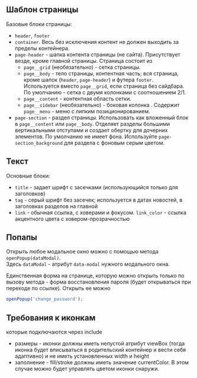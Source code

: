 ## Шаблон страницы
Базовые блоки страницы:
- `header`, `footer`
- `container`. Весь без исключения контент не должен выходить за пределы контейнера.  
- `page-header` - шапка контента страницы (не сайта). Присутствует везде, кроме главной страницы.
  Страница состоит из 
  - `page__grid` (необязательно) - сетка страницы. 
  - `page__body` - тело страницы, контентная часть; вся страница, кроме шапок (`header`, `page-header`) и футера `footer`.  
    Используется вместо `page__grid`, если страница без сайдбара.
    По умолчанию - сетка с двумя колонками с соотношением 2/1. 
  - `page__content` - контентная область сетки.
  - `page__sidebar` (необязательно) - боковая колонка . Содержит `page__menu` - меню с липким позиционированием.
- `page-section` - раздел страницы. Использовать как вложенный блок в `page__content` или `page__body`.
  Отделяет разделы большими вертикальными отступами и создает обертку для дочерних элементов.
  По умолчанию не имеет фона. Используйте `page-section_background` для раздела с фоновым серым цветом.

## Текст
Основные блоки:
- `title` - задает шрифт с засечками (использующийся только для заголовков)
- `tag` - серый шрифт без засечек; используется в датах новостей, в заголовках разделов на главной
- `link` - обычная ссылка, c ховерами и фокусом.
  `link_color` - ссылка акцентного цвета с ховером-прозрачностью  


## Попапы
Открыть любое модальное окно можно с помощью метода `openPopup(dataModal)`.   
Здесь `dataModal` - атрибут `data-modal` нужного модального окна. 

Единственная форма на странице, которую можно открыть только по вызову метода - форма восстановления пароля (будет открываться при переходе по ссылке). Открыть ее можно 
```js
openPopup('change_password');
```
## Требования к иконкам
которые подключаются через include
- размеры - иконки должны иметь непустой атрибут viewBox (тогда иконка будет вписываться в родительский контейнер и вести себя адаптивно) и не иметь установленных width и height
- заполнение - fill/stroke должны иметь значение currentColor. В этом случае можно будет управлять цветом иконки снаружи.